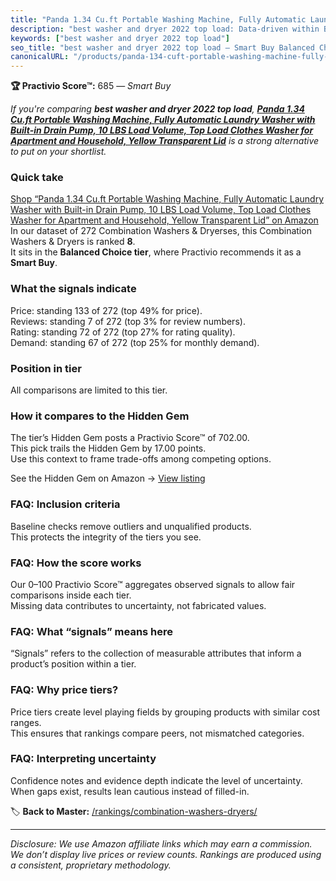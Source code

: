```yaml
---
title: "Panda 1.34 Cu.ft Portable Washing Machine, Fully Automatic Laundry Washer with Built-in Drain Pump, 10 LBS Load Volume, Top Load Clothes Washer for Apartment and Household, Yellow Transparent Lid"
description: "best washer and dryer 2022 top load: Data-driven within Balanced Choice ranking using the Practivio Score™. Positioned by quality, value, demand, findability,…"
keywords: ["best washer and dryer 2022 top load"]
seo_title: "best washer and dryer 2022 top load — Smart Buy Balanced Choice (2025)"
canonicalURL: "/products/panda-134-cuft-portable-washing-machine-fully-automatic-laundry-washer-with-built-in-drain-pump-10-lbs-load-volume-top-load-clothes-washer-for-apartment-and-household-yellow-transparent-lid-B0DLCC6SDP/"
---
```


**🏆 Practivio Score™:** 685 — _Smart Buy_


*If you're comparing **best washer and dryer 2022 top load**, **[Panda 1.34 Cu.ft Portable Washing Machine, Fully Automatic Laundry Washer with Built-in Drain Pump, 10 LBS Load Volume, Top Load Clothes Washer for Apartment and Household, Yellow Transparent Lid](https://www.amazon.com/dp/B0DLCC6SDP?tag=practivio-20)** is a strong alternative to put on your shortlist.*
### Quick take
[Shop “Panda 1.34 Cu.ft Portable Washing Machine, Fully Automatic Laundry Washer with Built-in Drain Pump, 10 LBS Load Volume, Top Load Clothes Washer for Apartment and Household, Yellow Transparent Lid” on Amazon](https://www.amazon.com/dp/B0DLCC6SDP?tag=practivio-20)
In our dataset of 272 Combination Washers & Dryerses, this Combination Washers & Dryers is ranked **8**.  
It sits in the **Balanced Choice tier**, where Practivio recommends it as a **Smart Buy**.

### What the signals indicate
Price: standing 133 of 272 (top 49% for price).  
Reviews: standing 7 of 272 (top 3% for review numbers).  
Rating: standing 72 of 272 (top 27% for rating quality).  
Demand: standing 67 of 272 (top 25% for monthly demand).

### Position in tier
All comparisons are limited to this tier.

### How it compares to the Hidden Gem
The tier’s Hidden Gem posts a Practivio Score™ of 702.00.  
This pick trails the Hidden Gem by 17.00 points.  
Use this context to frame trade-offs among competing options.  

See the Hidden Gem on Amazon → [View listing](https://www.amazon.com/dp/B0D4282T95?tag=practivio-20)

### FAQ: Inclusion criteria
Baseline checks remove outliers and unqualified products.  
This protects the integrity of the tiers you see.

### FAQ: How the score works
Our 0–100 Practivio Score™ aggregates observed signals to allow fair comparisons inside each tier.  
Missing data contributes to uncertainty, not fabricated values.

### FAQ: What “signals” means here
“Signals” refers to the collection of measurable attributes that inform a product’s position within a tier.

### FAQ: Why price tiers?
Price tiers create level playing fields by grouping products with similar cost ranges.  
This ensures that rankings compare peers, not mismatched categories.

### FAQ: Interpreting uncertainty
Confidence notes and evidence depth indicate the level of uncertainty.  
When gaps exist, results lean cautious instead of filled-in.


🏷️ **Back to Master:** [/rankings/combination-washers-dryers/](/rankings/combination-washers-dryers/)

---
_Disclosure: We use Amazon affiliate links which may earn a commission. We don’t display live prices or review counts. Rankings are produced using a consistent, proprietary methodology._
